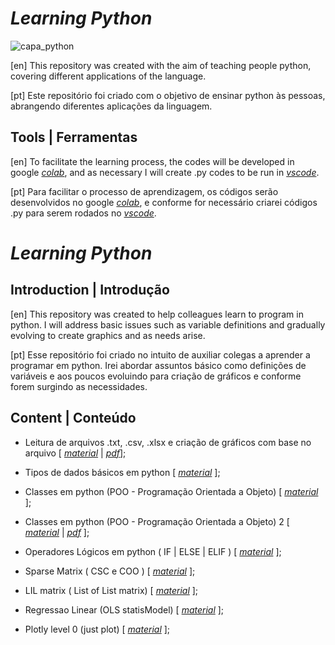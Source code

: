 # *Learning* *Python*

<!-- ![5514](https://user-images.githubusercontent.com/74414640/190219462-c0db72f8-8cd5-4c93-8ef6-529448653e11.jpg) -->
![capa_python](https://user-images.githubusercontent.com/74414640/233146702-81348df9-bc7f-481a-be26-dd367e01fe5c.png)

[en]
This repository was created with the aim of teaching people python, covering different applications of the language.

[pt]
Este repositório foi criado com o objetivo de ensinar python às pessoas, abrangendo diferentes aplicações da linguagem.


## Tools | Ferramentas

[en]
To facilitate the learning process, the codes will be developed in google [*colab*](https://colab.research.google.com/?utm_source=scs-index), and as necessary I will create .py codes to be run in [*vscode*](https://code.visualstudio.com/).

[pt]
Para facilitar o processo de aprendizagem, os códigos serão desenvolvidos no google [*colab*](https://colab.research.google.com/?utm_source=scs-index), e conforme for necessário criarei códigos .py para serem rodados no [*vscode*](https://code.visualstudio.com/).


# *Learning* *Python*

## Introduction | Introdução

[en]
This repository was created to help colleagues learn to program in python. I will address basic issues such as variable definitions and gradually evolving to create graphics and as needs arise.


[pt]
Esse repositório foi criado no intuito de auxiliar colegas a aprender a programar em python. Irei abordar assuntos básico como definições de variáveis e aos poucos evoluindo para criação de gráficos e conforme forem surgindo as necessidades.


## Content | Conteúdo

* Leitura de arquivos .txt, .csv, .xlsx e criação de gráficos com base no arquivo [ [*material*](https://github.com/vinicius-mattoso/LearningPython/blob/a249459050399ecf02e86d903f126eefbf1303af/Tutorial_Leitura_de_arquivo_e_grafico.ipynb) | [*pdf*](https://github.com/vinicius-mattoso/LearningPython/blob/5993f000dbfe0f1a75f490c9a36c4decbf765a3b/src/PDF%20files/Data_loading_pdf_material.pdf)];

* Tipos de dados básicos em python [ [*material*](https://github.com/vinicius-mattoso/LearningPython/blob/a249459050399ecf02e86d903f126eefbf1303af/Tutorial_Python_data_types.ipynb) ];

* Classes em python (POO - Programação Orientada a Objeto) [ [*material*](https://github.com/vinicius-mattoso/LearningPython/blob/6a9464a487060e84517e4f174fcb243e88139888/Tutorial_Python_Classes.ipynb) ];

* Classes em python (POO - Programação Orientada a Objeto) 2 [ [*material*](https://github.com/vinicius-mattoso/LearningPython/blob/main/Orientacao_a_Objeto_em_python.ipynb) | [*pdf*](https://github.com/vinicius-mattoso/LearningPython/blob/main/src/PDF%20files/Estrutura%20de%20classes%20(OOP)_v3.pdf) ];

* Operadores Lógicos em python ( IF | ELSE | ELIF ) [ [*material*](https://github.com/vinicius-mattoso/LearningPython/blob/main/Tutorial_Operadores_Logicos.ipynb) ];

*  Sparse Matrix ( CSC e COO ) [ [*material*](https://github.com/vinicius-mattoso/LearningPython/blob/main/Tutorial_matriz_sparse.ipynb) ];

* LIL matrix ( List of List matrix) [ [*material*](https://github.com/vinicius-mattoso/LearningPython/blob/main/Tutorial_LiL_matrix.ipynb) ];

* Regressao Linear (OLS statisModel) [ [*material*](https://github.com/vinicius-mattoso/LearningPython/blob/main/Tutorial_Regress%C3%A3o_Linear.ipynb) ];

* Plotly level 0 (just plot) [ [*material*](https://github.com/vinicius-mattoso/LearningPython/blob/main/Tutorial_Plotly_beginning_level.ipynb) ];
